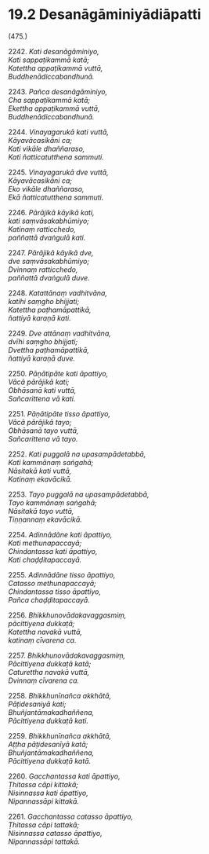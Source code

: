 

# 19.2 Desanāgāminiyādiāpatti



(475.)

2242\. _Kati desanāgāminiyo,_  
_Kati sappaṭikammā katā;_  
_Katettha appaṭikammā vuttā,_  
_Buddhenādiccabandhunā._  


2243\. _Pañca desanāgāminiyo,_  
_Cha sappaṭikammā katā;_  
_Ekettha appaṭikammā vuttā,_  
_Buddhenādiccabandhunā._  


2244\. _Vinayagarukā kati vuttā,_  
_Kāyavācasikāni ca;_  
_Kati vikāle dhaññaraso,_  
_Kati ñatticatutthena sammuti._  


2245\. _Vinayagarukā dve vuttā,_  
_Kāyavācasikāni ca;_  
_Eko vikāle dhaññaraso,_  
_Ekā ñatticatutthena sammuti._  


2246\. _Pārājikā kāyikā kati,_  
_kati saṃvāsakabhūmiyo;_  
_Katinaṃ ratticchedo,_  
_paññattā dvaṅgulā kati._  


2247\. _Pārājikā kāyikā dve,_  
_dve saṃvāsakabhūmiyo;_  
_Dvinnaṃ ratticchedo,_  
_paññattā dvaṅgulā duve._  


2248\. _Katattānaṃ vadhitvāna,_  
_katihi saṃgho bhijjati;_  
_Katettha paṭhamāpattikā,_  
_ñattiyā karaṇā kati._  


2249\. _Dve attānaṃ vadhitvāna,_  
_dvīhi saṃgho bhijjati;_  
_Dvettha paṭhamāpattikā,_  
_ñattiyā karaṇā duve._  


2250\. _Pāṇātipāte kati āpattiyo,_  
_Vācā pārājikā kati;_  
_Obhāsanā kati vuttā,_  
_Sañcarittena vā kati._  


2251\. _Pāṇātipāte tisso āpattiyo,_  
_Vācā pārājikā tayo;_  
_Obhāsanā tayo vuttā,_  
_Sañcarittena vā tayo._  


2252\. _Kati puggalā na upasampādetabbā,_  
_Kati kammānaṃ saṅgahā;_  
_Nāsitakā kati vuttā,_  
_Katinaṃ ekavācikā._  


2253\. _Tayo puggalā na upasampādetabbā,_  
_Tayo kammānaṃ saṅgahā;_  
_Nāsitakā tayo vuttā,_  
_Tiṇṇannaṃ ekavācikā._  


2254\. _Adinnādāne kati āpattiyo,_  
_Kati methunapaccayā;_  
_Chindantassa kati āpattiyo,_  
_Kati chaḍḍitapaccayā._  


2255\. _Adinnādāne tisso āpattiyo,_  
_Catasso methunapaccayā;_  
_Chindantassa tisso āpattiyo,_  
_Pañca chaḍḍitapaccayā._  


2256\. _Bhikkhunovādakavaggasmiṃ,_  
_pācittiyena dukkaṭā;_  
_Katettha navakā vuttā,_  
_katinaṃ cīvarena ca._  


2257\. _Bhikkhunovādakavaggasmiṃ,_  
_Pācittiyena dukkaṭā katā;_  
_Caturettha navakā vuttā,_  
_Dvinnaṃ cīvarena ca._  


2258\. _Bhikkhunīnañca akkhātā,_  
_Pāṭidesaniyā kati;_  
_Bhuñjantāmakadhaññena,_  
_Pācittiyena dukkaṭā kati._  


2259\. _Bhikkhunīnañca akkhātā,_  
_Aṭṭha pāṭidesanīyā katā;_  
_Bhuñjantāmakadhaññena,_  
_Pācittiyena dukkaṭā katā._  


2260\. _Gacchantassa kati āpattiyo,_  
_Ṭhitassa cāpi kittakā;_  
_Nisinnassa kati āpattiyo,_  
_Nipannassāpi kittakā._  


2261\. _Gacchantassa catasso āpattiyo,_  
_Ṭhitassa cāpi tattakā;_  
_Nisinnassa catasso āpattiyo,_  
_Nipannassāpi tattakā._  




